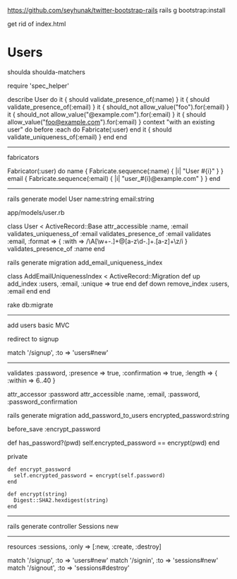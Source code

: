 https://github.com/seyhunak/twitter-bootstrap-rails
rails g bootstrap:install

get rid of index.html


Users
=====



shoulda
shoulda-matchers

require 'spec_helper'

describe User do
  it { should validate_presence_of(:name) }
  it { should validate_presence_of(:email) }
  it { should_not allow_value("foo").for(:email) }
  it { should_not allow_value("@example.com").for(:email) }
  it { should allow_value("foo@example.com").for(:email) }
  context "with an existing user" do
    before :each do
      Fabricate(:user)
    end
    it { should validate_uniqueness_of(:email) }
  end
end

---

fabricators

Fabricator(:user) do
  name { Fabricate.sequence(:name) { |i| "User #{i}" } }
  email { Fabricate.sequence(:email) { |i| "user_#{i}@example.com" } }
end

---

rails generate model User name:string email:string

app/models/user.rb

class User < ActiveRecord::Base
  attr_accessible :name, :email
  validates_uniqueness_of :email
  validates_presence_of :email
  validates :email, :format => { :with => /\A[\w+\-.]+@[a-z\d\-.]+\.[a-z]+\z/i }
  validates_presence_of :name
end

rails generate migration add_email_uniqueness_index

class AddEmailUniquenessIndex < ActiveRecord::Migration
  def up
    add_index :users, :email, :unique => true
  end
  def down
    remove_index :users, :email
  end
end

rake db:migrate

----

add users basic MVC

redirect to signup

match '/signup',  :to => 'users#new'

---

validates :password, :presence => true, :confirmation => true, :length => { :within => 6..40 }

  attr_accessor :password
  attr_accessible :name, :email, :password, :password_confirmation

rails generate migration add_password_to_users encrypted_password:string

  before_save :encrypt_password
      
  def has_password?(pwd)
    self.encrypted_password == encrypt(pwd)
  end
  
  private
    
    def encrypt_password
      self.encrypted_password = encrypt(self.password)
    end
        
    def encrypt(string)
      Digest::SHA2.hexdigest(string)
    end


---

rails generate controller Sessions new

---

resources :sessions, :only => [:new, :create, :destroy]

  match '/signup',  :to => 'users#new'
  match '/signin',  :to => 'sessions#new'
  match '/signout', :to => 'sessions#destroy'
  
